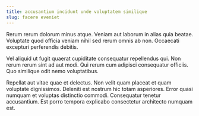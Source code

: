```yaml
---
title: accusantium incidunt unde voluptatem similique
slug: facere eveniet
---
```


Rerum rerum dolorum minus atque. Veniam aut laborum in alias quia beatae. Voluptate quod officia veniam nihil sed rerum omnis ab non. Occaecati excepturi perferendis debitis.

Vel aliquid ut fugit quaerat cupiditate consequatur repellendus qui. Non rerum rerum sint ad aut modi. Qui rerum cum adipisci consequatur officiis. Quo similique odit nemo voluptatibus.

Repellat aut vitae quae et delectus. Non velit quam placeat et quam voluptate dignissimos. Deleniti est nostrum hic totam asperiores. Error quasi numquam et voluptas distinctio commodi. Consequatur tenetur accusantium. Est porro tempora explicabo consectetur architecto numquam est.
